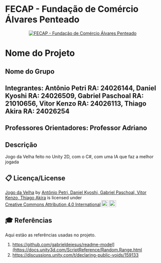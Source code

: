 # FECAP - Fundação de Comércio Álvares Penteado

<p align="center">
<a href= "https://www.fecap.br/"><img src="https://encrypted-tbn0.gstatic.com/images?q=tbn:ANd9GcRhZPrRa89Kma0ZZogxm0pi-tCn_TLKeHGVxywp-LXAFGR3B1DPouAJYHgKZGV0XTEf4AE&usqp=CAU" alt="FECAP - Fundação de Comércio Álvares Penteado" border="0"></a>
</p>

# Nome do Projeto

## Nome do Grupo

## Integrantes: Antônio Petri RA: 24026144, Daniel Kyoshi RA: 24026509, Gabriel Paschoal RA: 21010656, Vitor Kenzo RA: 24026113, Thiago Akira RA: 24026254

## Professores Orientadores: Professor Adriano
## Descrição

Jogo da Velha feito no Unity 2D, com o C#, com uma IA que faz a melhor jogada

## 📋 Licença/License

<p xmlns:cc="http://creativecommons.org/ns#" xmlns:dct="http://purl.org/dc/terms/"><a property="dct:title" rel="cc:attributionURL" href="https://github.com/AntonioPetri/Jogo-da-Velha">Jogo da Velha</a> by <a rel="cc:attributionURL dct:creator" property="cc:attributionName" href="https://github.com/AntonioPetri">Antônio Petri, Daniel Kyoshi, Gabriel Paschoal, Vitor Kenzo, Thiago Akira</a> is licensed under <a href="https://creativecommons.org/licenses/by/4.0/?ref=chooser-v1" target="_blank" rel="license noopener noreferrer" style="display:inline-block;">Creative Commons Attribution 4.0 International<img style="height:22px!important;margin-left:3px;vertical-align:text-bottom;" src="https://mirrors.creativecommons.org/presskit/icons/cc.svg?ref=chooser-v1" alt=""><img style="height:22px!important;margin-left:3px;vertical-align:text-bottom;" src="https://mirrors.creativecommons.org/presskit/icons/by.svg?ref=chooser-v1" alt=""></a></p>

## 🎓 Referências

Aqui estão as referências usadas no projeto.

1. <https://github.com/gabrieldejesus/readme-model](https://docs.unity3d.com/ScriptReference/Random.Range.html>
2. <https://discussions.unity.com/t/declaring-public-voids/159133>
